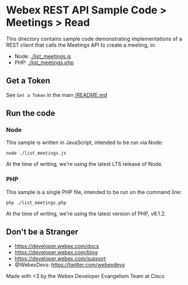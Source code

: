 # Webex REST API Sample Code > Meetings > Read

This directory contains sample code demonstrating implementations of a REST client that calls the Meetings API to create a meeting, in:

 - Node: [./list_meetings.js](./list_meetings.js)
 - PHP: [./list_meetings.php](./list_meetings.php)


## Get a Token

See `Get a Token` in the main [/README.md](../../README.md)

## Run the code

### Node

This sample is written in JavaScript, intended to be run via Node:

`node ./list_meetings.js`

At the time of writing, we're using the latest LTS release of Node.

### PHP

This sample is a single PHP file, intended to be run on the command line:

`php ./list_meetings.php`

At the time of writing, we're using the latest version of PHP, v8.1.2.

## Don't be a Stranger

- https://developer.webex.com/docs
- https://developer.webex.com/blog
- https://developer.webex.com/support
- @WebexDevs: https://twitter.com/webexdevs

Made with <3 by the Webex Developer Evangelism Team at Cisco
